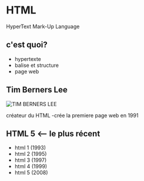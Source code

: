 # HTML
HyperText Mark-Up Language
## c'est quoi?

- hypertexte
- balise et structure
- page web
## Tim Berners Lee 
![TIM BERNERS LEE](https://user-images.githubusercontent.com/93718161/145140096-ac2d0e65-eac7-4e10-bbb8-39870504ff00.jpg)

créateur du HTML
-crée la premiere page web en 1991

## HTML 5 <-- le plus récent

- html 1 (1993)
- html 2 (1995)
- html 3 (1997)
- html 4 (1999)
- html 5 (2008)



